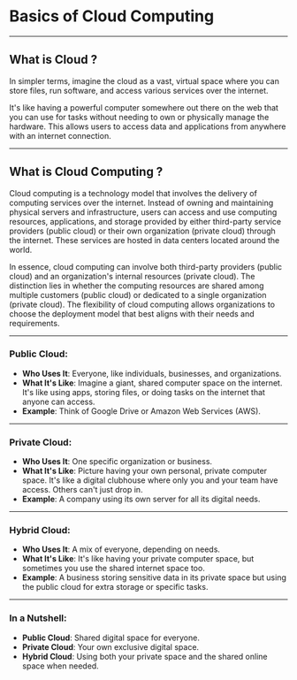 # Basics of Cloud Computing

---

## What is Cloud ?

In simpler terms, imagine the cloud as a vast, virtual space where you can store files, run software, and access various services over the internet.

It's like having a powerful computer somewhere out there on the web that you can use for tasks without needing to own or physically manage the hardware. This allows users to access data and applications from anywhere with an internet connection.

---

## What is Cloud Computing ?

Cloud computing is a technology model that involves the delivery of computing services over the internet. Instead of owning and maintaining physical servers and infrastructure, users can access and use computing resources, applications, and storage provided by either third-party service providers (public cloud) or their own organization (private cloud) through the internet. These services are hosted in data centers located around the world.

In essence, cloud computing can involve both third-party providers (public cloud) and an organization's internal resources (private cloud). The distinction lies in whether the computing resources are shared among multiple customers (public cloud) or dedicated to a single organization (private cloud). The flexibility of cloud computing allows organizations to choose the deployment model that best aligns with their needs and requirements.

---

### Public Cloud:
- **Who Uses It**: Everyone, like individuals, businesses, and organizations.
- **What It's Like**: Imagine a giant, shared computer space on the internet. It's like using apps, storing files, or doing tasks on the internet that anyone can access.
- **Example**: Think of Google Drive or Amazon Web Services (AWS).

---

### Private Cloud:
- **Who Uses It**: One specific organization or business.
- **What It's Like**: Picture having your own personal, private computer space. It's like a digital clubhouse where only you and your team have access. Others can't just drop in.
- **Example**: A company using its own server for all its digital needs.

---

### Hybrid Cloud:
- **Who Uses It**: A mix of everyone, depending on needs.
- **What It's Like**: It's like having your private computer space, but sometimes you use the shared internet space too.
- **Example**: A business storing sensitive data in its private space but using the public cloud for extra storage or specific tasks.

---

### In a Nutshell:
- **Public Cloud**: Shared digital space for everyone.
- **Private Cloud**: Your own exclusive digital space.
- **Hybrid Cloud**: Using both your private space and the shared online space when needed.


